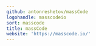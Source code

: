 ```yaml
---
github: antonreshetov/massCode
logohandle: masscodeio
sort: masscode
title: massCode
website: 'https://masscode.io/'
---
```

